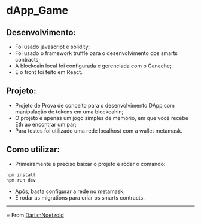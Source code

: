 # dApp_Game

## Desenvolvimento:
* Foi usado javascript e solidity;
* Foi usado o framework truffle para o desenvolvimento dos smarts contracts;
* A blockcain local foi configurada e gerenciada com o Ganache;
* E o front foi feito em React.

## Projeto:
* Projeto de Prova de conceito para o desenvolvimento DApp com manipulação de tokens em uma blockcahin;
* O projeto é apenas um jogo simples de memório, em que você recebe Eth ao encontrar um par;
* Para testes foi utilizado uma rede localhost com a wallet metamask.

## Como utilizar:
* Primeiramente é preciso baixar o projeto e rodar o comando:
```
npm install
npm run dev
```
* Após, basta configurar a rede no metamask;
* E rodar as migrations para criar os smarts contracts.

---

⭐️ From [DarlanNoetzold](https://github.com/DarlanNoetzold)

